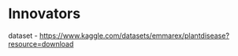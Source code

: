 # Innovators                                                    
dataset - https://www.kaggle.com/datasets/emmarex/plantdisease?resource=download   
    
